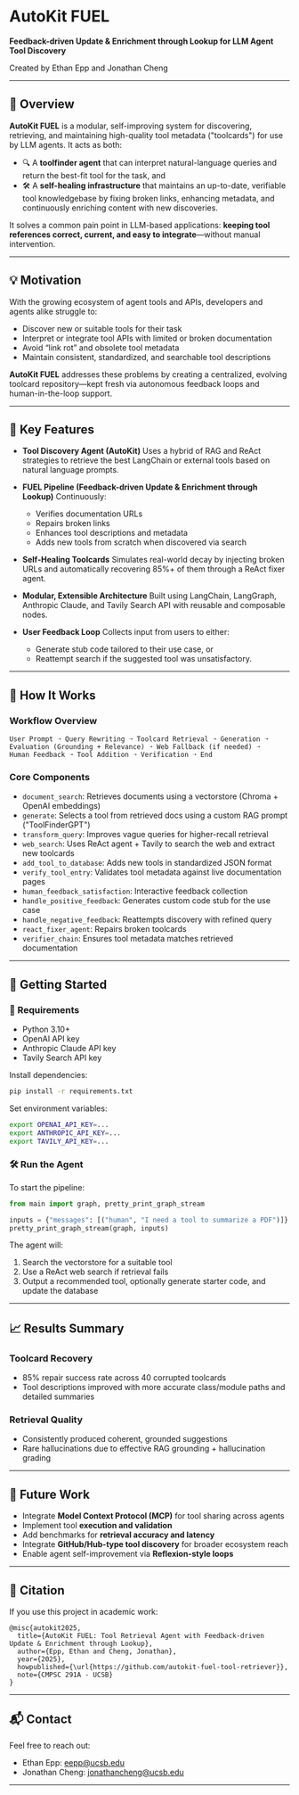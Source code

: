 
# AutoKit FUEL

**Feedback-driven Update & Enrichment through Lookup for LLM Agent Tool Discovery**

Created by Ethan Epp and Jonathan Cheng


---

## 🌟 Overview

**AutoKit FUEL** is a modular, self-improving system for discovering, retrieving, and maintaining high-quality tool metadata ("toolcards") for use by LLM agents. It acts as both:

* 🔍 A **toolfinder agent** that can interpret natural-language queries and return the best-fit tool for the task, and
* 🛠️ A **self-healing infrastructure** that maintains an up-to-date, verifiable tool knowledgebase by fixing broken links, enhancing metadata, and continuously enriching content with new discoveries.

It solves a common pain point in LLM-based applications: **keeping tool references correct, current, and easy to integrate**—without manual intervention.

---

## 💡 Motivation

With the growing ecosystem of agent tools and APIs, developers and agents alike struggle to:

* Discover new or suitable tools for their task
* Interpret or integrate tool APIs with limited or broken documentation
* Avoid “link rot” and obsolete tool metadata
* Maintain consistent, standardized, and searchable tool descriptions

**AutoKit FUEL** addresses these problems by creating a centralized, evolving toolcard repository—kept fresh via autonomous feedback loops and human-in-the-loop support.

---

## 🧠 Key Features

* **Tool Discovery Agent (AutoKit)**
  Uses a hybrid of RAG and ReAct strategies to retrieve the best LangChain or external tools based on natural language prompts.

* **FUEL Pipeline (Feedback-driven Update & Enrichment through Lookup)**
  Continuously:

  * Verifies documentation URLs
  * Repairs broken links
  * Enhances tool descriptions and metadata
  * Adds new tools from scratch when discovered via search

* **Self-Healing Toolcards**
  Simulates real-world decay by injecting broken URLs and automatically recovering 85%+ of them through a ReAct fixer agent.

* **Modular, Extensible Architecture**
  Built using LangChain, LangGraph, Anthropic Claude, and Tavily Search API with reusable and composable nodes.

* **User Feedback Loop**
  Collects input from users to either:

  * Generate stub code tailored to their use case, or
  * Reattempt search if the suggested tool was unsatisfactory.

---

## 🔧 How It Works

### Workflow Overview

```
User Prompt ➝ Query Rewriting ➝ Toolcard Retrieval ➝ Generation ➝ 
Evaluation (Grounding + Relevance) ➝ Web Fallback (if needed) ➝ 
Human Feedback ➝ Tool Addition ➝ Verification ➝ End
```

### Core Components

* `document_search`: Retrieves documents using a vectorstore (Chroma + OpenAI embeddings)
* `generate`: Selects a tool from retrieved docs using a custom RAG prompt ("ToolFinderGPT")
* `transform_query`: Improves vague queries for higher-recall retrieval
* `web_search`: Uses ReAct agent + Tavily to search the web and extract new toolcards
* `add_tool_to_database`: Adds new tools in standardized JSON format
* `verify_tool_entry`: Validates tool metadata against live documentation pages
* `human_feedback_satisfaction`: Interactive feedback collection
* `handle_positive_feedback`: Generates custom code stub for the use case
* `handle_negative_feedback`: Reattempts discovery with refined query
* `react_fixer_agent`: Repairs broken toolcards
* `verifier_chain`: Ensures tool metadata matches retrieved documentation

---

## 🚀 Getting Started

### 🧱 Requirements

* Python 3.10+
* OpenAI API key
* Anthropic Claude API key
* Tavily Search API key

Install dependencies:

```bash
pip install -r requirements.txt
```

Set environment variables:

```bash
export OPENAI_API_KEY=...
export ANTHROPIC_API_KEY=...
export TAVILY_API_KEY=...
```

### 🛠️ Run the Agent

To start the pipeline:

```python
from main import graph, pretty_print_graph_stream

inputs = {"messages": [("human", "I need a tool to summarize a PDF")]}
pretty_print_graph_stream(graph, inputs)
```

The agent will:

1. Search the vectorstore for a suitable tool
2. Use a ReAct web search if retrieval fails
3. Output a recommended tool, optionally generate starter code, and update the database

---

## 📈 Results Summary

### Toolcard Recovery

* 85% repair success rate across 40 corrupted toolcards
* Tool descriptions improved with more accurate class/module paths and detailed summaries

### Retrieval Quality

* Consistently produced coherent, grounded suggestions
* Rare hallucinations due to effective RAG grounding + hallucination grading

---

## 🔄 Future Work

* Integrate **Model Context Protocol (MCP)** for tool sharing across agents
* Implement tool **execution and validation**
* Add benchmarks for **retrieval accuracy and latency**
* Integrate **GitHub/Hub-type tool discovery** for broader ecosystem reach
* Enable agent self-improvement via **Reflexion-style loops**

---

## 📖 Citation

If you use this project in academic work:

```
@misc{autokit2025,
  title={AutoKit FUEL: Tool Retrieval Agent with Feedback-driven Update & Enrichment through Lookup},
  author={Epp, Ethan and Cheng, Jonathan},
  year={2025},
  howpublished={\url{https://github.com/autokit-fuel-tool-retriever}},
  note={CMPSC 291A - UCSB}
}
```

---

## 📬 Contact

Feel free to reach out:

* Ethan Epp: [eepp@ucsb.edu](mailto:eepp@ucsb.edu)
* Jonathan Cheng: [jonathancheng@ucsb.edu](mailto:jonathancheng@ucsb.edu)

---
